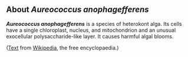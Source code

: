 About *Aureococcus anophagefferens* 
-----------------------------------



***Aureococcus anophagefferens*** is a species of heterokont alga. Its
cells have a single chloroplast, nucleus, and mitochondrion and an
unusual exocellular polysaccharide-like layer. It causes harmful algal
blooms.

([Text](http://en.wikipedia.org/wiki/Aureococcus_anophagefferens) from
[Wikipedia](http://en.wikipedia.org/), the free encyclopaedia.)
